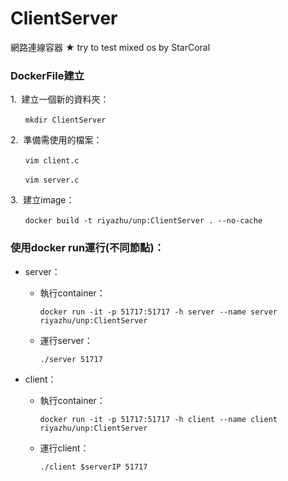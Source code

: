 # ClientServer
網路連線容器 ★ try to test mixed os by StarCoral

### DockerFile建立

1.&nbsp;&nbsp;建立一個新的資料夾：

&nbsp;&nbsp;&nbsp;&nbsp;&nbsp;&nbsp;`mkdir ClientServer`

2.&nbsp;&nbsp;準備需使用的檔案：

&nbsp;&nbsp;&nbsp;&nbsp;&nbsp;&nbsp;`vim client.c`

&nbsp;&nbsp;&nbsp;&nbsp;&nbsp;&nbsp;`vim server.c`

3.&nbsp;&nbsp;建立image：

&nbsp;&nbsp;&nbsp;&nbsp;&nbsp;&nbsp;`docker build -t riyazhu/unp:ClientServer . --no-cache`

### 使用docker run運行(不同節點)：
+ server：
   + 執行container：
   
     `docker run -it -p 51717:51717 -h server --name server  riyazhu/unp:ClientServer`

   + 運行server：
   
     `./server 51717`

+ client：
   + 執行container：
    
     `docker run -it -p 51717:51717 -h client --name client  riyazhu/unp:ClientServer`

   + 運行client：
    
     `./client $serverIP 51717`

